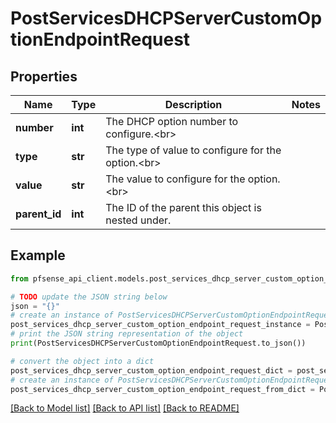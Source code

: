 # PostServicesDHCPServerCustomOptionEndpointRequest


## Properties

Name | Type | Description | Notes
------------ | ------------- | ------------- | -------------
**number** | **int** | The DHCP option number to configure.&lt;br&gt; | 
**type** | **str** | The type of value to configure for the option.&lt;br&gt; | 
**value** | **str** | The value to configure for the option.&lt;br&gt; | 
**parent_id** | **int** | The ID of the parent this object is nested under. | 

## Example

```python
from pfsense_api_client.models.post_services_dhcp_server_custom_option_endpoint_request import PostServicesDHCPServerCustomOptionEndpointRequest

# TODO update the JSON string below
json = "{}"
# create an instance of PostServicesDHCPServerCustomOptionEndpointRequest from a JSON string
post_services_dhcp_server_custom_option_endpoint_request_instance = PostServicesDHCPServerCustomOptionEndpointRequest.from_json(json)
# print the JSON string representation of the object
print(PostServicesDHCPServerCustomOptionEndpointRequest.to_json())

# convert the object into a dict
post_services_dhcp_server_custom_option_endpoint_request_dict = post_services_dhcp_server_custom_option_endpoint_request_instance.to_dict()
# create an instance of PostServicesDHCPServerCustomOptionEndpointRequest from a dict
post_services_dhcp_server_custom_option_endpoint_request_from_dict = PostServicesDHCPServerCustomOptionEndpointRequest.from_dict(post_services_dhcp_server_custom_option_endpoint_request_dict)
```
[[Back to Model list]](../README.md#documentation-for-models) [[Back to API list]](../README.md#documentation-for-api-endpoints) [[Back to README]](../README.md)


